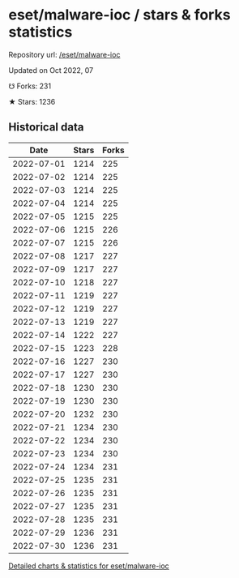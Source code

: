 # eset/malware-ioc / stars & forks statistics

Repository url: [/eset/malware-ioc](https://github.com/eset/malware-ioc)

Updated on Oct 2022, 07

☋ Forks: 231

★ Stars: 1236

## Historical data
| Date | Stars | Forks |
|------|-------|-------|
| 2022-07-01 | 1214 | 225 | 
| 2022-07-02 | 1214 | 225 | 
| 2022-07-03 | 1214 | 225 | 
| 2022-07-04 | 1214 | 225 | 
| 2022-07-05 | 1215 | 225 | 
| 2022-07-06 | 1215 | 226 | 
| 2022-07-07 | 1215 | 226 | 
| 2022-07-08 | 1217 | 227 | 
| 2022-07-09 | 1217 | 227 | 
| 2022-07-10 | 1218 | 227 | 
| 2022-07-11 | 1219 | 227 | 
| 2022-07-12 | 1219 | 227 | 
| 2022-07-13 | 1219 | 227 | 
| 2022-07-14 | 1222 | 227 | 
| 2022-07-15 | 1223 | 228 | 
| 2022-07-16 | 1227 | 230 | 
| 2022-07-17 | 1227 | 230 | 
| 2022-07-18 | 1230 | 230 | 
| 2022-07-19 | 1230 | 230 | 
| 2022-07-20 | 1232 | 230 | 
| 2022-07-21 | 1234 | 230 | 
| 2022-07-22 | 1234 | 230 | 
| 2022-07-23 | 1234 | 230 | 
| 2022-07-24 | 1234 | 231 | 
| 2022-07-25 | 1235 | 231 | 
| 2022-07-26 | 1235 | 231 | 
| 2022-07-27 | 1235 | 231 | 
| 2022-07-28 | 1235 | 231 | 
| 2022-07-29 | 1236 | 231 | 
| 2022-07-30 | 1236 | 231 | 


[Detailed charts & statistics for eset/malware-ioc](https://reviewgithub.com/rep/eset/malware-ioc)
